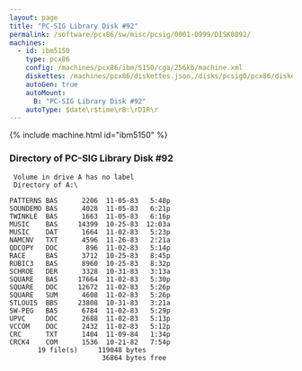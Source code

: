 ```yaml
---
layout: page
title: "PC-SIG Library Disk #92"
permalink: /software/pcx86/sw/misc/pcsig/0001-0999/DISK0092/
machines:
  - id: ibm5150
    type: pcx86
    config: /machines/pcx86/ibm/5150/cga/256kb/machine.xml
    diskettes: /machines/pcx86/diskettes.json,/disks/pcsig0/pcx86/diskettes.json
    autoGen: true
    autoMount:
      B: "PC-SIG Library Disk #92"
    autoType: $date\r$time\rB:\rDIR\r
---
```


{% include machine.html id="ibm5150" %}

### Directory of PC-SIG Library Disk #92

     Volume in drive A has no label
     Directory of A:\

    PATTERNS BAS      2206  11-05-83   5:48p
    SOUNDEMO BAS      4028  11-05-83   6:21p
    TWINKLE  BAS      1663  11-05-83   6:16p
    MUSIC    BAS     14399  10-25-83  12:03a
    MUSIC    DAT      1664  11-02-83   5:23p
    NAMCNV   TXT      4596  11-26-83   2:21a
    QDCOPY   DOC       896  11-02-83   5:14p
    RACE     BAS      3712  10-25-83   8:45p
    RUBIC3   BAS      8960  10-25-83   8:32p
    SCHROE   DER      3328  10-31-83   3:13a
    SQUARE   BAS     17664  11-02-83   5:30p
    SQUARE   DOC     12672  11-02-83   5:26p
    SQUARE   SUM      4608  11-02-83   5:26p
    STLOUIS  BBS     23808  10-31-83   3:21a
    SW-PEG   BAS      6784  11-02-83   5:29p
    UPVC     DOC      2688  11-02-83   5:13p
    VCCOM    DOC      2432  11-02-83   5:12p
    CRC      TXT      1404  11-09-84   1:34p
    CRCK4    COM      1536  10-21-82   7:54p
           19 file(s)     119048 bytes
                           36864 bytes free
